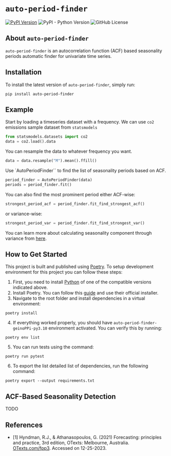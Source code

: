 # `auto-period-finder`
[![PyPI Version](https://img.shields.io/pypi/v/auto-period-finder.svg?label=PyPI)](
https://pypi.org/project/auto-period-finder/)
![PyPI - Python Version](https://img.shields.io/pypi/pyversions/auto-period-finder?label=Python)
![GitHub License](https://img.shields.io/github/license/iskandergaba/auto-period-finder?label=License)

## About `auto-period-finder`
`auto-period-finder` is an autocorrelation function (ACF) based seasonality periods automatic finder for univariate time series.

## Installation
To install the latest version of `auto-period-finder`, simply run:

```shell
pip install auto-period-finder
```

## Example
Start by loading a timeseries dataset with a frequency. We can use `co2` emissions sample dataset from `statsmodels`
```python
from statsmodels.datasets import co2
data = co2.load().data
```

You can resample the data to whatever frequency you want.

```python
data = data.resample("M").mean().ffill()
```

Use `AutoPeriodFinder`` to find the list of seasonality periods based on ACF.
```python
period_finder = AutoPeriodFinder(data)
periods = period_finder.fit()
```

You can also find the most prominent period either ACF-wise:
```python
strongest_period_acf = period_finder.fit_find_strongest_acf()
```

or variance-wise:
```python
strongest_period_var = period_finder.fit_find_strongest_var()
```
You can learn more about calculating seasonality component through variance from [here](OTexts.com/fpp3/stlfeatures.html).


## How to Get Started
This project is built and published using [Poetry](https://python-poetry.org). To setup development environment for this project you can follow these steps:

1. First, you need to install [Python](https://www.python.org) of one of the compatible versions indicated above.
2. Install Poetry. You can follow this [guide](https://python-poetry.org/docs/#installing-with-the-official-installer) and use their official installer.
3. Navigate to the root folder and install dependencies in a virtual environment:
```shell
poetry install
```
4. If everything worked properly, you should have `auto-period-finder-geinoPPi-py3.10` environment activated. You can verify this by running:
```shell
poetry env list
```
5. You can run tests using the command:
```shell
poetry run pytest
```
6. To export the list detailed list of dependencies, run the following command:
```shell
poetry export --output requirements.txt
```

## ACF-Based Seasonality Detection
TODO

## References
- [1] Hyndman, R.J., & Athanasopoulos, G. (2021)
    Forecasting: principles and practice, 3rd edition, OTexts: Melbourne, Australia.
        [OTexts.com/fpp3](https://otexts.com/fpp3). Accessed on 12-25-2023.

